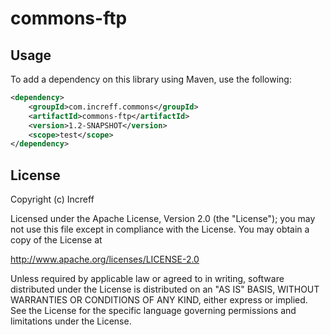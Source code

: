 # commons-ftp

## Usage
To add a dependency on this library using Maven, use the following:
```xml
<dependency>
    <groupId>com.increff.commons</groupId>
    <artifactId>commons-ftp</artifactId>
    <version>1.2-SNAPSHOT</version>
    <scope>test</scope>
</dependency>
```

## License
Copyright (c) Increff

Licensed under the Apache License, Version 2.0 (the "License"); you may not use this file except
in compliance with the License. You may obtain a copy of the License at

http://www.apache.org/licenses/LICENSE-2.0

Unless required by applicable law or agreed to in writing, software distributed under the License
is distributed on an "AS IS" BASIS, WITHOUT WARRANTIES OR CONDITIONS OF ANY KIND, either express
or implied. See the License for the specific language governing permissions and limitations under
the License.
